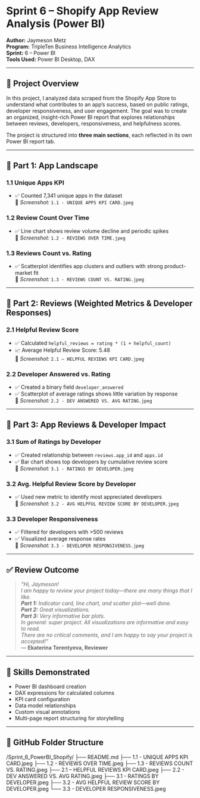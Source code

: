 # Sprint 6 – Shopify App Review Analysis (Power BI)

**Author:** Jaymeson Metz  
**Program:** TripleTen Business Intelligence Analytics  
**Sprint:** 6 – Power BI  
**Tools Used:** Power BI Desktop, DAX  

---

## 🧠 Project Overview

In this project, I analyzed data scraped from the Shopify App Store to understand what contributes to an app’s success, based on public ratings, developer responsiveness, and user engagement. The goal was to create an organized, insight-rich Power BI report that explores relationships between reviews, developers, responsiveness, and helpfulness scores.

The project is structured into **three main sections**, each reflected in its own Power BI report tab.

---

## 🔹 Part 1: App Landscape

### 1.1 Unique Apps KPI  
- ✅ Counted 7,341 unique apps in the dataset  
📸 *Screenshot:* `1.1 - UNIQUE APPS KPI CARD.jpeg`

### 1.2 Review Count Over Time  
- ✅ Line chart shows review volume decline and periodic spikes  
📸 *Screenshot:* `1.2 - REVIEWS OVER TIME.jpeg`

### 1.3 Reviews Count vs. Rating  
- ✅ Scatterplot identifies app clusters and outliers with strong product-market fit  
📸 *Screenshot:* `1.3 - REVIEWS COUNT VS. RATING.jpeg`

---

## 🔹 Part 2: Reviews (Weighted Metrics & Developer Responses)

### 2.1 Helpful Review Score  
- ✅ Calculated `helpful_reviews = rating * (1 + helpful_count)`  
- 📈 Average Helpful Review Score: 5.48  
📸 *Screenshot:* `2.1 – HELPFUL REVIEWS KPI CARD.jpeg`

### 2.2 Developer Answered vs. Rating  
- ✅ Created a binary field `developer_answered`  
- ✅ Scatterplot of average ratings shows little variation by response  
📸 *Screenshot:* `2.2 - DEV ANSWERED VS. AVG RATING.jpeg`

---

## 🔹 Part 3: App Reviews & Developer Impact

### 3.1 Sum of Ratings by Developer  
- ✅ Created relationship between `reviews.app_id` and `apps.id`  
- ✅ Bar chart shows top developers by cumulative review score  
📸 *Screenshot:* `3.1 - RATINGS BY DEVELOPER.jpeg`

### 3.2 Avg. Helpful Review Score by Developer  
- ✅ Used new metric to identify most appreciated developers  
📸 *Screenshot:* `3.2 - AVG HELPFUL REVIEW SCORE BY DEVELOPER.jpeg`

### 3.3 Developer Responsiveness  
- ✅ Filtered for developers with >500 reviews  
- ✅ Visualized average response rates  
📸 *Screenshot:* `3.3 - DEVELOPER RESPONSIVENESS.jpeg`

---

## ✅ Review Outcome

> _“Hi, Jaymeson!  
> I am happy to review your project today—there are many things that I like.  
> **Part 1:** Indicator card, line chart, and scatter plot—well done.  
> **Part 2:** Great visualizations.  
> **Part 3:** Very informative bar plots.  
> In general: super project. All visualizations are informative and easy to read.  
> There are no critical comments, and I am happy to say your project is accepted!”_  
> — **Ekaterina Terentyeva, Reviewer**

---

## 🚀 Skills Demonstrated

- Power BI dashboard creation  
- DAX expressions for calculated columns  
- KPI card configuration  
- Data model relationships  
- Custom visual annotations  
- Multi-page report structuring for storytelling  

---

## 📁 GitHub Folder Structure

/Sprint_6_PowerBI_Shopify/
├── README.md
├── 1.1 - UNIQUE APPS KPI CARD.jpeg
├── 1.2 - REVIEWS OVER TIME.jpeg
├── 1.3 - REVIEWS COUNT VS. RATING.jpeg
├── 2.1 – HELPFUL REVIEWS KPI CARD.jpeg
├── 2.2 - DEV ANSWERED VS. AVG RATING.jpeg
├── 3.1 - RATINGS BY DEVELOPER.jpeg
├── 3.2 - AVG HELPFUL REVIEW SCORE BY DEVELOPER.jpeg
└── 3.3 - DEVELOPER RESPONSIVENESS.jpeg
